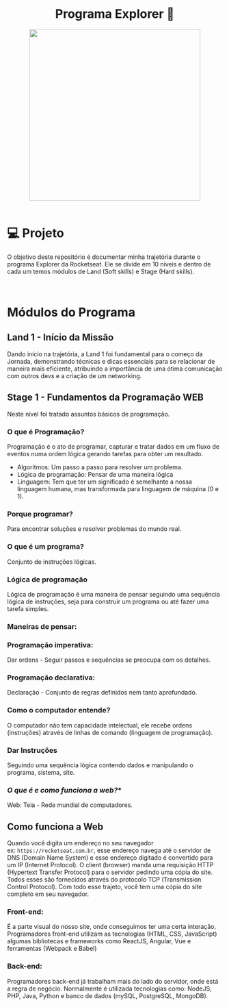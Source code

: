 <h1 align="center">
  Programa Explorer 🚀
</h1>

<div align="center">
    <img src="https://t2.tudocdn.net/572277?w=646&h=284" width="400px" /> 
</div>

<br>

# 💻 Projeto

O objetivo deste repositório é documentar minha trajetória durante o programa Explorer da Rocketseat.
Ele se divide em 10 níveis e dentro de cada um temos módulos de Land (Soft skills) e Stage (Hard skills).

<br>

# Módulos do Programa

## Land 1 - Início da Missão
Dando início na trajetória, a Land 1 foi fundamental para o começo da Jornada, demonstrando técnicas e dicas essenciais
para se relacionar de maneira mais eficiente, atribuindo a importância de uma ótima comunicação com outros devs e a criação de um networking.

## Stage 1 - Fundamentos da Programação WEB
Neste nível foi tratado assuntos básicos de programação.<br />
### **O que é Programação?**<br /> 
Programação é o ato de programar, capturar e tratar dados em um fluxo de eventos numa ordem lógica gerando tarefas para obter um resultado.
- Algoritmos: Um passo a passo para resolver um problema.
- Lógica de programação: Pensar de uma maneira lógica
- Linguagem: Tem que ter um significado é semelhante a nossa linguagem humana, mas transformada para linguagem de máquina (0 e 1).
### Porque programar?
Para encontrar soluções e resolver problemas do mundo real.
### O que é um programa?
Conjunto de instruções lógicas.
### **Lógica de programação**
Lógica de programação é uma maneira de pensar seguindo uma sequência lógica de instruções, seja para construir um programa ou até fazer uma tarefa simples.
### Maneiras de pensar:
### Programação imperativa:
Dar ordens - Seguir passos e sequências se preocupa com os detalhes.
### Programação declarativa:
Declaração - Conjunto de regras definidos nem tanto aprofundado.
### Como o computador entende?
O computador não tem capacidade intelectual, ele recebe ordens (instruções) através de linhas de comando (linguagem de programação).
### Dar Instruções
Seguindo uma sequência lógica contendo dados e manipulando o programa, sistema, site.
### *O que é e como funciona a web?**
Web: Teia - Rede mundial de computadores.
## Como funciona a Web
Quando você digita um endereço no seu navegador ex: `https://rocketseat.com.br`, esse endereço navega até o servidor de DNS (Domain Name System) e esse endereço digitado é convertido para um IP (Internet Protocol). O client (browser) manda uma requisição HTTP (Hypertext Transfer Protocol) para o servidor pedindo uma cópia do site. Todos esses são fornecidos através do protocolo TCP (Transmission Control Protocol). Com todo esse trajeto, você tem uma cópia do site completo em seu navegador.
### Front-end:
É a parte visual do nosso site, onde conseguimos ter uma certa interação. Programadores front-end utilizam as tecnologias (HTML, CSS, JavaScript) algumas bibliotecas e frameworks como ReactJS, Angular, Vue e ferramentas (Webpack e Babel)
### Back-end:
Programadores back-end já trabalham mais do lado do servidor, onde está a regra de negócio. Normalmente é utilizada tecnologias como: NodeJS, PHP, Java, Python e banco de dados (mySQL, PostgreSQL, MongoDB).
